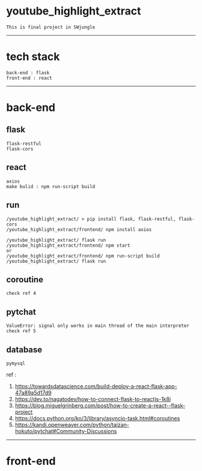 # youtube_highlight_extract
    This is final project in SWjungle

-----

# tech stack
    back-end : flask
    front-end : react 

-----

# back-end

## flask
    flask-restful
    flask-cors

## react
    axios
    make bulid : npm run-script build

## run
    /youtube_highlight_extract/ > pip install flask, flask-restful, flask-cors
    /youtube_highlight_extract/frontend/ npm install axios

    /youtube_highlight_extract/ flask run
    /youtube_highlight_extract/frontend/ npm start
    or
    /youtube_highlight_extract/frontend/ npm run-script build
    /youtube_highlight_extract/ flask run

## coroutine
    
    check ref 4

## pytchat
    ValueError: signal only works in main thread of the main interpreter
    check ref 5

## database
    pymysql

ref : 
1. https://towardsdatascience.com/build-deploy-a-react-flask-app-47a89a5d17d9
2. https://dev.to/nagatodev/how-to-connect-flask-to-reactjs-1k8i
3. https://blog.miguelgrinberg.com/post/how-to-create-a-react--flask-project
4. https://docs.python.org/ko/3/library/asyncio-task.html#coroutines
5. https://kandi.openweaver.com/python/taizan-hokuto/pytchat#Community-Discussions

-----

# front-end
